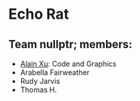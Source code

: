 # Echo Rat
## Team nullptr; members:
- [Alain Xu](https://www.patreon.com/c/infinityax): Code and Graphics
- Arabella Fairweather
- Rudy Jarvis
- Thomas H.